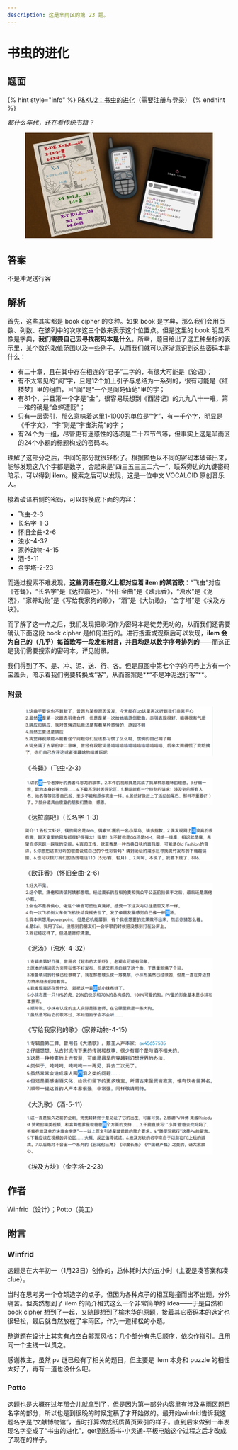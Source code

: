 ```yaml
---
description: 这是芈雨区的第 23 题。
---
```


# 书虫的进化

## 题面

{% hint style="info" %}
[P\&KU2：书虫的进化](https://pnku2.pkupuzzle.art/#/game/miyu/prob\_21)（需要注册与登录）
{% endhint %}

_都什么年代，还在看传统书籍？_

<figure><img src="../../../.gitbook/assets/image (229).png" alt=""><figcaption></figcaption></figure>

## 答案

不是冲泥送行客

## 解析

首先，这些其实都是 book cipher 的变种。如果 book 是字典，那么我们会用页数、列数、在该列中的次序这三个数来表示这个位置点。但是这里的 book 明显不像是字典，**我们需要自己去寻找密码本是什么**。所幸，题目给出了这五种坐标的表示里，某个数的取值范围以及一些例子。从而我们就可以逐渐意识到这些密码本是什么：

* 有二十章，且在其中存在相连的“君子”二字的，有很大可能是《论语》；
* 有不太常见的“阆”字，且是12个加上引子与总结为一系列的，很有可能是《红楼梦》里的组曲，且“阆”是“一个是阆苑仙葩”里的字；
* 有81个，并且第一个字是“金”，很容易联想到《西游记》的九九八十一难，第一难的确是“金蝉遭贬”；
* 只有一层索引，那么意味着这里1-1000的单位是“字”，有一千个字，明显是《千字文》，“宇”则是“宇宙洪荒”的字；
* 有24个为一组，尽管更有迷惑性的选项是二十四节气等，但事实上这是羋雨区的24个小题的标题构成的密码本。

理解了这部分之后，中间的部分就很轻松了。根据颜色以不同的密码本破译出来，能够发现这八个字都是数字，合起来是“四三五三三二六一”，联系旁边的九键密码暗示，可以得到 **ilem**。搜索之后可以发现，这是一位中文 VOCALOID 原创音乐人。

接着破译右侧的密码，可以转换成下面的内容：

* 飞虫-2-3
* 长名字-1-3
* 怀旧金曲-2-6
* 浊水-4-32
* 家养动物-4-15
* 酒-5-11
* 金字塔-2-23

而通过搜索不难发现，**这些词语在意义上都对应着 ilem 的某首歌**：“飞虫”对应《苍蝇》，“长名字”是《达拉崩吧》，“怀旧金曲”是《欧菲香》，“浊水”是《泥汤》，“家养动物”是《写给我家狗的歌》，“酒”是《大氿歌》，“金字塔”是《埃及方块》。

而了解了这一点之后，我们发现把歌词作为密码本是徒劳无功的，从而我们还需要确认下面这段 book cipher 是如何进行的。进行搜索或观察后可以发现，**ilem 会为自己的（几乎）每首歌写一段发布附言，并且均是以数字序号排列的**——而这正是我们需要搜索的密码本。详见附录。

我们得到了不、是、冲、泥、送、行、各。但是原图中第七个字的问号上方有一个宝盖头，暗示着我们需要转换成“客”，从而答案是**“不是冲泥送行客”**。

### 附录

<figure><img src="../../../.gitbook/assets/image (207).png" alt=""><figcaption><p>《苍蝇》（飞虫-2-3）</p></figcaption></figure>

<figure><img src="../../../.gitbook/assets/image (111).png" alt=""><figcaption><p>《达拉崩吧》（长名字-1-3）</p></figcaption></figure>

<figure><img src="../../../.gitbook/assets/image (185).png" alt=""><figcaption><p>《欧菲香》（怀旧金曲-2-6）</p></figcaption></figure>

<figure><img src="../../../.gitbook/assets/image (213).png" alt=""><figcaption><p>《泥汤》（浊水-4-32）</p></figcaption></figure>

<figure><img src="../../../.gitbook/assets/image (240).png" alt=""><figcaption><p>《写给我家狗的歌》（家养动物-4-15）</p></figcaption></figure>

<figure><img src="../../../.gitbook/assets/image (223).png" alt=""><figcaption><p>《大氿歌》（酒-5-11）</p></figcaption></figure>

<figure><img src="../../../.gitbook/assets/image (117).png" alt=""><figcaption><p>《埃及方块》（金字塔-2-23）</p></figcaption></figure>

## 作者

Winfrid（设计）；Potto（美工）

## 附言

### Winfrid

这题是在大年初一（1月23日）创作的，总体耗时大约五小时（主要是凑答案和凑 clue）。

当时在思考另一个仓颉造字的点子，但因为各种点子的相互碰撞而出不出题，分外痛苦。但突然想到了 ilem 的简介格式这么一个非常简单的 idea——于是自然和 book cipher 想到了一起，又随即想到了[榆木华的原题](https://www.luogu.com.cn/blog/Akashiya/za-ti-fang-zhi-chu)，接着其它密码本的选定也很轻松，最后就自然放在了芈雨区，作为一道稀松的小题。

整道题在设计上其实有点空白邮票风格：几个部分有先后顺序，依次作指引。且用同一个主线一以贯之。

感谢教主，虽然 pv 谜已经有了相关的题目，但主要是 ilem 本身和 puzzle 的相性太好了，再有一道也没什么吧。

### Potto

这题也是大概在过年那会儿就拿到了，但是因为第一部分内容里有涉及芈雨区题目名字的部分，所以也是到很晚的时候定稿了才开始做的。最开始winfrid告诉我这题名字是“文献博物馆”，当时打算做成纸质黄页索引的样子。直到后来做到一半发现名字变成了“书虫的进化”，get到纸质书-小灵通-平板电脑这个过程之后才改成了现在的样子。
